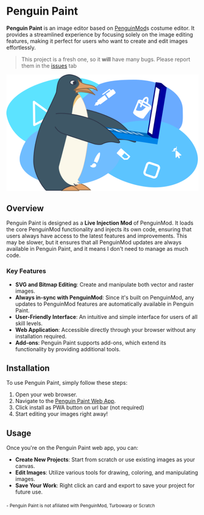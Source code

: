 # Penguin Paint

**Penguin Paint** is an image editor based on [PenguinMod](https://penguinmod.com)s costume editor. It provides a streamlined experience by focusing solely on the image editing features, making it perfect for users who want to create and edit images effortlessly.

> This project is a fresh one, so it **will** have many bugs.
> Please report them in the [issues](https://github.com/pooiod/Penguinmod-Paint/issues) tab

![This image was made in Penguin Paint](frontpage.svg)

## Overview

Penguin Paint is designed as a **Live Injection Mod** of PenguinMod. It loads the core PenguinMod functionality and injects its own code, ensuring that users always have access to the latest features and improvements. 
This may be slower, but it ensures that all PenguinMod updates are always available in Penguin Paint, and it means I don't need to manage as much code.

### Key Features

- **SVG and Bitmap Editing**: Create and manipulate both vector and raster images.
- **Always in-sync with PenguinMod**: Since it's built on PenguinMod, any updates to PenguinMod features are automatically available in Penguin Paint.
- **User-Friendly Interface**: An intuitive and simple interface for users of all skill levels.
- **Web Application**: Accessible directly through your browser without any installation required.
- **Add-ons**: Penguin Paint supports add-ons, which extend its functionality by providing additional tools.

## Installation

To use Penguin Paint, simply follow these steps:

1. Open your web browser.
2. Navigate to the [Penguin Paint Web App](https://penguinpaint.pages.dev/).
3. Click install as PWA button on url bar (not required)
4. Start editing your images right away!

## Usage

Once you're on the Penguin Paint web app, you can:

- **Create New Projects**: Start from scratch or use existing images as your canvas.
- **Edit Images**: Utilize various tools for drawing, coloring, and manipulating images.
- **Save Your Work**: Right click an card and export to save your project for future use.

<sub>- Penguin Paint is not afiliated with PenguinMod, Turbowarp or Scratch</sub>
